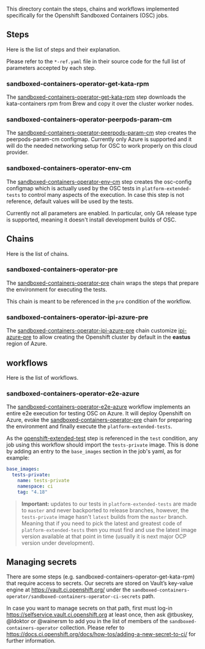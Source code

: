 This directory contain the steps, chains and workflows implemented specifically for the Openshift Sandboxed Containers (OSC) jobs.

## Steps

Here is the list of steps and their explanation.

Please refer to the `*-ref.yaml` file in their source code for the full list of parameters accepted by each step.

### sandboxed-containers-operator-get-kata-rpm

The [sandboxed-containers-operator-get-kata-rpm](./get-kata-rpm/) step downloads the kata-containers rpm from Brew and copy it over the cluster worker nodes.

### sandboxed-containers-operator-peerpods-param-cm

The [sandboxed-containers-operator-peerpods-param-cm](./peerpods/param-cm/) step creates the peerpods-param-cm configmap. Currently only Azure is supported and it will do the needed networking setup for OSC to work properly on this cloud provider.

### sandboxed-containers-operator-env-cm

The [sandboxed-containers-operator-env-cm](./env-cm/) step creates the osc-config configmap which is actually used by the OSC tests in `platform-extended-tests` to control many aspects of the execution. In case this step is not reference, default values will be used by the tests.

Currently not all parameters are enabled. In particular, only GA release type is supported, meaning it doesn't install development builds of OSC.

## Chains

Here is the list of chains.

### sandboxed-containers-operator-pre

The [sandboxed-containers-operator-pre](./pre/) chain wraps the steps that prepare the environment for executing the tests.

This chain is meant to be referenced in the `pre` condition of the workflow.

### sandboxed-containers-operator-ipi-azure-pre

The [sandboxed-containers-operator-ipi-azure-pre](./ipi/azure-pre/) chain customize [ipi-azure-pre](../ipi/azure/pre/)
to allow creating the Openshift cluster by default in the **eastus** region of Azure.

## workflows

Here is the list of workflows.

### sandboxed-containers-operator-e2e-azure

The [sandboxed-containers-operator-e2e-azure](./e2e/azure/) workflow implements an entire e2e execution for testing OSC on Azure. It will deploy Openshift on Azure, evoke the [sandboxed-containers-operator-pre](#sandboxed-containers-operator-pre) chain for preparing the environment and finally execute the `platform-extended-tests`.

As the [openshift-extended-test](../openshift-extended/test/) step is referenced in the `test` condition, any job using this workflow should import the `tests-private` image. This is done by adding an entry to the `base_images` section in the job's yaml, as for example:

```yaml
base_images:
  tests-private:
    name: tests-private
    namespace: ci
    tag: "4.18"
```

> **Important:** updates to our tests in `platform-extended-tests` are made to `master` and never backported to release branches, however, the `tests-private` image hasn't `latest` builds from the `master` branch. Meaning that if you need to pick the latest and greatest code of `platform-extended-tests` then you must find and use the latest image version available at that point in time (usually it is next major OCP version under development).

## Managing secrets

There are some steps (e.g. sandboxed-containers-operator-get-kata-rpm) that require access to secrets. Our secrets are stored on Vault’s key-value engine at https://vault.ci.openshift.org/ under the `sandboxed-containers-operator/sandboxed-containers-operator-ci-secrets` path.

In case you want to manage secrets on that path, first must log-in https://selfservice.vault.ci.openshift.org at least once, then ask @tbuskey, @ldoktor or @wainersm to add you in the list of members of the `sandboxed-containers-operator` collection. Please refer to https://docs.ci.openshift.org/docs/how-tos/adding-a-new-secret-to-ci/ for further information.
